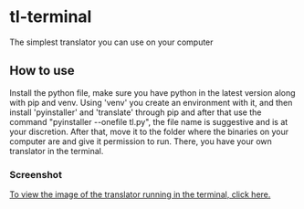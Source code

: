 # tl-terminal
The simplest translator you can use on your computer

## How to use
Install the python file, make sure you have python in the latest version along with pip and venv. Using 'venv' you create an environment with it, and then install 'pyinstaller' and 'translate' through pip and after that use the command "pyinstaller --onefile tl.py", the file name is suggestive and is at your discretion. After that, move it to the folder where the binaries on your computer are and give it permission to run. There, you have your own translator in the terminal.

### Screenshot
[To view the image of the translator running in the terminal, click here.](https://prnt.sc/NURvGSOGA6fn)
